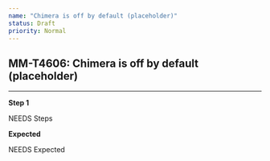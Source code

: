```yaml
---
name: "Chimera is off by default (placeholder)"
status: Draft
priority: Normal
---
```


## MM-T4606: Chimera is off by default (placeholder)

---

**Step 1**

NEEDS Steps

**Expected**

NEEDS Expected
